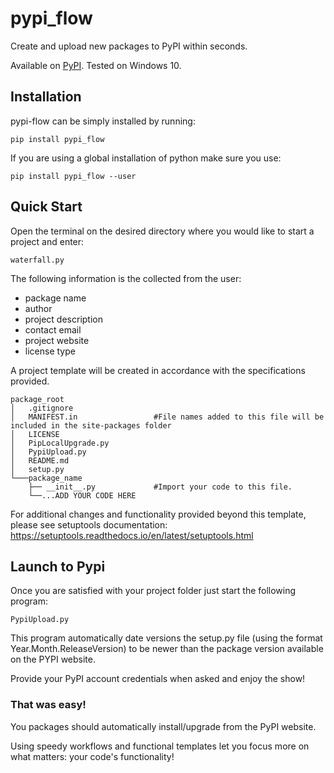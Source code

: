 # pypi_flow
Create and upload new packages to PyPI within seconds. 

Available on [PyPI](https://pypi.org/project/pypi-flow/). Tested on Windows 10.

## Installation
pypi-flow can be simply installed by running:

    pip install pypi_flow

If you are using a global installation of python make sure you use:

    pip install pypi_flow --user

## Quick Start
Open the terminal on the desired directory where you would like to start a project and enter:

    waterfall.py

The following information is the collected from the user:

- package name
- author
- project description
- contact email
- project website
- license type

A project template will be created in accordance with the specifications provided.

    package_root
    │   .gitignore
    │   MANIFEST.in                 #File names added to this file will be included in the site-packages folder 
    │   LICENSE
    │   PipLocalUpgrade.py
    │   PypiUpload.py
    │   README.md
    │   setup.py
    └───package_name
        ├── __init__.py             #Import your code to this file.
        └──...ADD YOUR CODE HERE

For additional changes and functionality provided beyond this template, please see setuptools documentation: https://setuptools.readthedocs.io/en/latest/setuptools.html

## Launch to Pypi

Once you are satisfied with your project folder just start the following program:

    PypiUpload.py
    
This program automatically date versions the setup.py file (using the format Year.Month.ReleaseVersion) to be newer than the package version available on the PYPI website.

Provide your PyPI account credentials when asked and enjoy the show! 

### That was easy!

You packages should automatically install/upgrade from the PyPI website. 

Using speedy workflows and functional templates let you focus more on what matters: your code's functionality!

